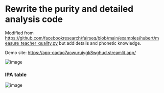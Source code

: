# Rewrite the purity and detailed analysis code

Modified from https://github.com/facebookresearch/fairseq/blob/main/examples/hubert/measure_teacher_quality.py but add details and phonetic knowledge.

Demo site: https://app-oadao7aowuruiygk8wghud.streamlit.app/

![image](https://github.com/jeffeuxMartin/mymeasure/assets/43311603/988584d0-ec53-4827-b2da-0f7a5b37b17f)

### IPA table
![image](https://github.com/jeffeuxMartin/mymeasure/assets/43311603/64828af9-0356-4acd-85c4-5853bf6e7bc3)
